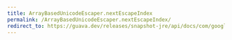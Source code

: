 ```yaml
---
title: ArrayBasedUnicodeEscaper.nextEscapeIndex
permalink: /ArrayBasedUnicodeEscaper.nextEscapeIndex/
redirect_to: https://guava.dev/releases/snapshot-jre/api/docs/com/google/common/escape/ArrayBasedUnicodeEscaper.html#nextEscapeIndex-java.lang.CharSequence-int-int-
---
```

